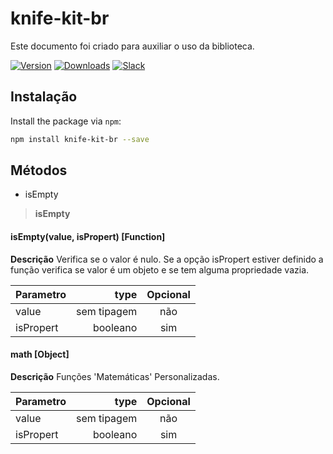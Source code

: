 # knife-kit-br

Este documento foi criado para auxiliar o uso da biblioteca.

[![Version](https://img.shields.io/npm/v/knife-kit-br.svg)](https://www.npmjs.com/package/knife-kit-br)
[![Downloads](https://img.shields.io/npm/dm/knife-kit-br.svg)](https://www.npmjs.com/package/knife-kit-br)
[![Slack](https://slack.bri.im/badge.svg)](https://slack.bri.im)


## Instalação

Install the package via `npm`:

```sh
npm install knife-kit-br --save
```

Métodos
-------------
 - isEmpty

> **isEmpty**

#### isEmpty(value, isPropert) [Function]

 **Descrição**
Verifica se o valor é nulo. Se a opção isPropert estiver definido a função verifica se valor é um objeto e se tem alguma propriedade vazia.

| Parametro     | type 			| Opcional  |
| :-------      | ----:			| :---: 	|
| value    		| sem tipagem	|  não	 	|
| isPropert     | booleano		|  sim  	|

#### math [Object]
	
 **Descrição**
Funções 'Matemáticas' Personalizadas.

| Parametro     | type 			| Opcional  |
| :-------      | ----:			| :---: 	|
| value    		| sem tipagem	|  não	 	|
| isPropert     | booleano		|  sim  	|
